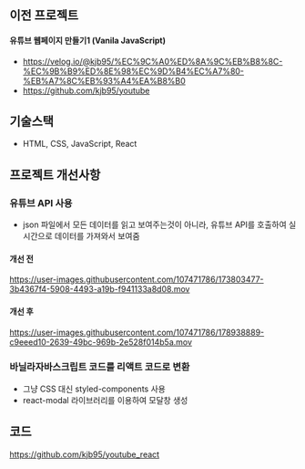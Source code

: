 ## 이전 프로젝트
#### 유튜브 웹페이지 만들기1 (Vanila JavaScript)
- https://velog.io/@kjb95/%EC%9C%A0%ED%8A%9C%EB%B8%8C-%EC%9B%B9%ED%8E%98%EC%9D%B4%EC%A7%80-%EB%A7%8C%EB%93%A4%EA%B8%B0
- https://github.com/kjb95/youtube

## 기술스택
- HTML, CSS, JavaScript, React

## 프로젝트 개선사항
### 유튜브 API 사용
- json 파일에서 모든 데이터를 읽고 보여주는것이 아니라, 유튜브 API를 호출하여 실시간으로 데이터를 가져와서 보여줌
#### 개선 전
https://user-images.githubusercontent.com/107471786/173803477-3b4367f4-5908-4493-a19b-f941133a8d08.mov
#### 개선 후
https://user-images.githubusercontent.com/107471786/178938889-c9eeed10-2639-49bc-969b-2e528f014b5a.mov

### 바닐라자바스크립트 코드를 리액트 코드로 변환
- 그냥 CSS 대신 styled-components 사용
- react-modal 라이브러리를 이용하여 모달창 생성

## 코드
https://github.com/kjb95/youtube_react